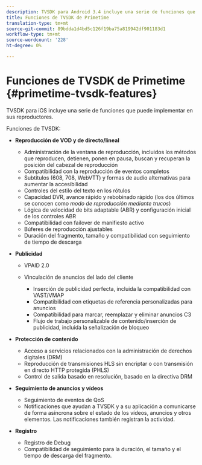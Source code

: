 ```yaml
---
description: TVSDK para Android 3.4 incluye una serie de funciones que puede implementar en sus reproductores.
title: Funciones de TVSDK de Primetime
translation-type: tm+mt
source-git-commit: 89bdda1d4bd5c126f19ba75a819942df901183d1
workflow-type: tm+mt
source-wordcount: '228'
ht-degree: 0%

---
```



# Funciones de TVSDK de Primetime {#primetime-tvsdk-features}

TVSDK para iOS incluye una serie de funciones que puede implementar en sus reproductores.

Funciones de TVSDK:

* **Reproducción de VOD y de directo/lineal**

   * Administración de la ventana de reproducción, incluidos los métodos que reproducen, detienen, ponen en pausa, buscan y recuperan la posición del cabezal de reproducción
   * Compatibilidad con la reproducción de eventos completos
   * Subtítulos (608, 708, WebVTT) y formas de audio alternativas para aumentar la accesibilidad
   * Controles del estilo del texto en los rótulos
   * Capacidad DVR, avance rápido y rebobinado rápido (los dos últimos se conocen como *modo de reproducción mediante trucos*)
   * Lógica de velocidad de bits adaptable (ABR) y configuración inicial de los controles ABR
   * Compatibilidad con failover de manifiesto activo
   * Búferes de reproducción ajustables
   * Duración del fragmento, tamaño y compatibilidad con seguimiento de tiempo de descarga

* **Publicidad**

   * VPAID 2.0
   * Vinculación de anuncios del lado del cliente

      * Inserción de publicidad perfecta, incluida la compatibilidad con VAST/VMAP
      * Compatibilidad con etiquetas de referencia personalizadas para anuncios
      * Compatibilidad para marcar, reemplazar y eliminar anuncios C3
      * Flujo de trabajo personalizable de contenido/inserción de publicidad, incluida la señalización de bloqueo

* **Protección de contenido**

   * Acceso a servicios relacionados con la administración de derechos digitales (DRM)
   * Reproducción de transmisiones HLS sin encriptar o con transmisión en directo HTTP protegida (PHLS)
   * Control de salida basado en resolución, basado en la directiva DRM

* **Seguimiento de anuncios y vídeos**

   * Seguimiento de eventos de QoS
   * Notificaciones que ayudan a TVSDK y a su aplicación a comunicarse de forma asíncrona sobre el estado de los vídeos, anuncios y otros elementos. Las notificaciones también registran la actividad.

* **Registro**

   * Registro de Debug
   * Compatibilidad de seguimiento para la duración, el tamaño y el tiempo de descarga del fragmento.